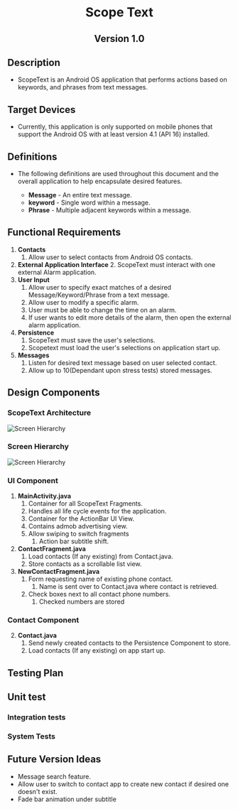 <h1 align="center"> Scope Text</h1> 
 
<h2 align="center"> Version 1.0</h2> 
 
## Description 
* ScopeText is an Android OS application that performs actions based on keywords, and phrases from text messages.

## Target Devices
* Currently, this application is only supported on mobile phones that support the Android OS with at least version 4.1 (API 16) installed.

## Definitions
* The following definitions are used throughout this document and the overall application to help encapsulate desired features.

  * **Message** - An entire text message.
  * **keyword** - Single word within a message.
  * **Phrase** -  Multiple adjacent keywords within a message.
 
## Functional Requirements
1. **Contacts** 
   1. Allow user to select contacts from Android OS contacts.
2. **External Application Interface**
   2. ScopeText must interact with one external Alarm application.
3. **User Input**
   1. Allow user to specify exact matches of a desired Message/Keyword/Phrase from a text message.
   2. Allow user to modify a specific alarm.
   3. User must be able to change the time on an alarm.
   4. If user wants to edit more details of the alarm, then open the external alarm application.
4. **Persistence**
   1. ScopeText must save the user's selections.
   2. Scopetext must load the user's selections on application start up.
6. **Messages**
   1. Listen for desired text message based on user selected contact.
   2. Allow up to 10(Dependant upon stress tests) stored messages.

## Design Components

### ScopeText Architecture
<img src="docs/ScopeTextDFD.png" alt="Screen Hierarchy" align="middle">

<h3>Screen Hierarchy</h3>
<img src="docs/ScopeTextScreenHierarchy.png" alt="Screen Hierarchy" align="middle">


### UI Component
1. **MainActivity.java**
	1. Container for all ScopeText Fragments.
	2. Handles all life cycle events for the application.
	3. Container for the ActionBar UI View.
	4. Contains admob advertising view.  
	5. Allow swiping to switch fragments
		1. Action bar subtitle shift.
2. **ContactFragment.java**
	1. Load contacts (If any existing) from Contact.java.
	2. Store contacts as a scrollable list view.
3. **NewContactFragment.java**
	1. Form requesting name of existing phone contact.
		1. Name is sent over to Contact.java where contact is retrieved.
	2. Check boxes next to all contact phone numbers.
		1. Checked numbers are stored

### Contact Component
2. **Contact.java**
	1. Send newly created contacts to the Persistence Component to store.
	3. Load contacts (If any existing) on app start up.

## Testing Plan

## Unit test

### Integration tests

### System Tests

	
## Future Version Ideas
* Message search feature.
* Allow user to switch to contact app to create new contact if desired one doesn't exist.
* Fade bar animation under subtitle
